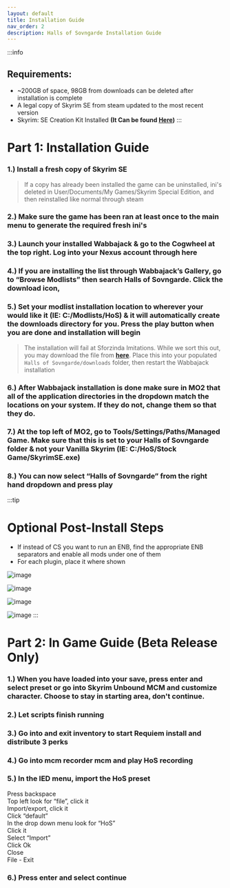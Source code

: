 ```yaml
---
layout: default
title: Installation Guide
nav_order: 2
description: Halls of Sovngarde Installation Guide
---
```


:::info
## **Requirements:**
- ~200GB of space, 98GB from downloads can be deleted after installation is complete 
- A legal copy of Skyrim SE from steam updated to the most recent version
- Skyrim: SE Creation Kit Installed **(It Can be found [Here](https://store.steampowered.com/app/1946180/Skyrim_Special_Edition_Creation_Kit/))**
:::

# **Part 1: Installation Guide**

### 1.) Install a fresh copy of Skyrim SE

> If a copy has already been installed the game can be uninstalled, ini's deleted in User/Documents/My Games/Skyrim Special Edition, and then reinstalled like normal through steam

### 2.) Make sure the game has been ran at least once to the main menu to generate the required fresh ini's

### 3.) Launch your installed Wabbajack & go to the Cogwheel at the top right. Log into your Nexus account through here

### 4.) If you are installing the list through Wabbajack’s Gallery, go to “Browse Modlists” then search Halls of Sovngarde. Click the download icon,

### 5.) Set your modlist installation location to wherever your would like it (IE: C:/Modlists/HoS) & it will automatically create the downloads directory for you. Press the play button when you are done and installation will begin

> The installation will fail at Sforzinda Imitations. While we sort this out, you may download the file from **[here](https://drive.google.com/file/d/1yj9cxN0MAFQVuOpDNg2NJl0BAZHZm7CZ/edit)**. Place this into your populated `Halls of Sovngarde/downloads` folder, then restart the Wabbajack installation

### 6.) After Wabbajack installation is done make sure in MO2 that all of the application directories in the dropdown match the locations on your system. If they do not, change them so that they do.

### 7.) At the top left of MO2, go to Tools/Settings/Paths/Managed Game. Make sure that this is set to your Halls of Sovngarde folder & not your Vanilla Skyrim (IE: C:/HoS/Stock Game/SkyrimSE.exe)

### 8.) You can now select “Halls of Sovngarde” from the right hand dropdown and press play

:::tip
# Optional Post-Install Steps

- If instead of CS you want to run an ENB, find the appropriate ENB separators and enable all mods under one of them
- For each plugin, place it where shown

![image](https://github.com/TheMrNewVegas/TheMrNewVegas.github.io/assets/112358568/5edaafa2-a375-45d3-8612-f9f1e31fb169)

![image](https://github.com/TheMrNewVegas/TheMrNewVegas.github.io/assets/112358568/11db582f-3162-4ca8-a5d1-9067f5cae443)

![image](https://github.com/TheMrNewVegas/TheMrNewVegas.github.io/assets/112358568/612b5db4-cc00-4fa7-aedd-dad613e6640d)

![image](https://github.com/TheMrNewVegas/TheMrNewVegas.github.io/assets/112358568/2706968d-db58-4e41-b7b4-63efe7984f75)
:::
# **Part 2: In Game Guide (Beta Release Only)**

### 1.) When you have loaded into your save, press enter and select preset or go into Skyrim Unbound MCM and customize character. Choose to stay in starting area, don't continue.

### 2.) Let scripts finish running

### 3.) Go into and exit inventory to start Requiem install and distribute 3 perks

### 4.) Go into mcm recorder mcm and play HoS recording

### 5.) In the IED menu, import the HoS preset  
  
Press backspace   
Top left look for “file”, click it  
Import/export, click it  
Click “default”   
In the drop down menu look for “HoS”  
Click it   
Select “Import”  
Click Ok  
Close  
File - Exit  

### 6.) Press enter and select continue
